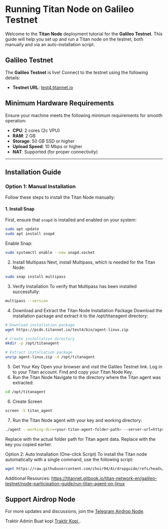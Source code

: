 # Running Titan Node on Galileo Testnet

Welcome to the **Titan Node** deployment tutorial for the **Galileo Testnet**. This guide will help you set up and run a Titan node on the testnet, both manually and via an auto-installation script.

## Galileo Testnet

The **Galileo Testnet** is live! Connect to the testnet using the following details:

- **Testnet URL**: [test4.titannet.io](http://test4.titannet.io)

## Minimum Hardware Requirements

Ensure your machine meets the following minimum requirements for smooth operation:

- **CPU**: 2 cores (2c VPU)
- **RAM**: 2 GB
- **Storage**: 50 GB SSD or higher
- **Upload Speed**: 10 Mbps or higher
- **NAT**: Supported (for proper connectivity)

---

## Installation Guide

### Option 1: Manual Installation

Follow these steps to install the Titan Node manually:

#### 1. Install Snap

First, ensure that `snapd` is installed and enabled on your system:

```bash
sudo apt update
sudo apt install snapd
```
Enable Snap:
```bash
sudo systemctl enable --now snapd.socket
```
2. Install Multipass
Next, install Multipass, which is needed for the Titan Node:
```bash
sudo snap install multipass
```
3. Verify Installation
To verify that Multipass has been installed successfully:
```bash
multipass --version
```
4. Download and Extract the Titan Node Installation Package
Download the installation package and extract it to the /opt/titanagent directory:
```bash
# Download installation package
wget https://pcdn.titannet.io/test4/bin/agent-linux.zip

# Create installation directory
mkdir -p /opt/titanagent

# Extract installation package
unzip agent-linux.zip -d /opt/titanagent
```
5. Get Your Key
Open your browser and visit the Galileo Testnet link.
Log in to your Titan account.
Find and copy your Titan Node Key.
6. Run the Titan Node
Navigate to the directory where the Titan agent was extracted:
```bash
cd /opt/titanagent
```
6. Create Screen
```bash
screen -S titan_agent
```
7. Run the Titan Node agent with your key and working directory:
```bash
./agent --working-dir=<your-titan-agent-folder-path> --server-url=https://test4-api.titannet.io --key=<your-key>
```
Replace <your-titan-agent-folder-path> with the actual folder path for Titan agent data.
Replace <your-key> with the key you copied earlier.

Option 2: Auto Installation (One-click Script)
To install the Titan node automatically with a single command, use the following script:
```bash
wget https://raw.githubusercontent.com/choir94/Airdropguide/refs/heads/main/Titan_node.sh && chmod +x Titan_node.sh && ./Titan_node.sh
```

Additional Resources:
https://titannet.gitbook.io/titan-network-en/galileo-testnet/node-participation-guide/run-titan-agent-on-linux

## Support Airdrop Node

For more updates and discussions, join the [Telegram Airdrop Node](https://t.me/airdrop_node).

Traktir Admin Buat kopi
[Traktir Kopi ](https://trakteer.id/AirdropNode/tip).

